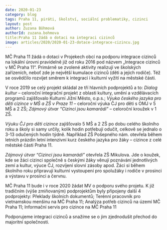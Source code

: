 ```yaml
---
date: 2020-01-23
category: blog
tags: Praha 11, piráti, školství, sociální problematiky, cizinci
layout: post
author: Zuzana Böhmová
authorId: zuzana.bohmova
title:Praha 11 žádá o dotaci na integraci cizinců
image: articles/2020/2020-01-23-dotace-integrace-cizincu.jpg
---
```


MČ Praha 11 žádá o dotaci v Projekech obcí na podporu integrace cizinců na lokální úrovni pravidelně již od roku 2016 pod názvem „Integrace cizinců v MČ Praha 11“. Primárně se zvolené aktivity realizují ve školských zařízeních, neboť zde je největší kumulace cizinců (děti a jejich rodiče). Též se osvědčilo rozvíjet směrem k integraci i kulturní vyžití na městské části.


V roce 2019 se celý projekt skládal ze tří hlavních podprojektů a to: *Dialog kultur* – celoroční integrační projekt z oblasti kultury, umění a vzdělávacích programů zajišťovalo Kulturní Jižní Město, o.p.s.; *Výuka českého jazyka pro děti cizince v MŠ a ZŠ v Praze 11* – celoroční výuka ČJ pro děti s OMJ v 5 MŠ a 2 ZŠ; *Zájmový útvar “Cizinci jsou kamarádi”* – celoroční kroužek v 1 ZŠ.


*Výuku ČJ pro děti cizince* zajišťovalo 5 MŠ a 2 ZŠ po dobu celého školního roku a školy si samy určily, kolik hodin potřebují odučit, celkově se jednalo o 3-13 odučených hodin týdně. Například ZŠ Pošepného nám. otevřela během letních prázdin letní intenzivní kurz českého jazyka pro žáky – cizince z celé městské části Praha 11.


*Zájmový útvar “Cizinci jsou kamarádi”* otevřela ZŠ Mikulova. Jde o koužek, kde se žáci cizinci společně s českými žáky věnují poznávání jednotlivých zemí a kultur, výuce ČJ, rozvíjení slovní zásoby apod. Žáci si během školního roku připravují kulturní vystoupení pro spolužáky i rodiče v prosinci a výstavu v prosinci a červnu.


MČ Praha 11 bude i v roce 2020 žádat MV o podporu svého projetu. K již tradičním (výše zmiňovaným) podprojektům byly připojeny další 4 podprojekty: Překlady školních dokumentů; Terénní pracovník pro vietnamskou menšinu na MČ Praha 11; Analýza potřeb cizinců na území MČ Praha 11; Informační servis pro cizince na MČ Praha 11 

Podporujeme integraci cizinců a snažíme se o jim zjednodušit přechod do majoritní společnosti.
